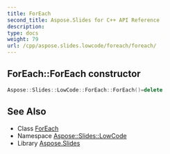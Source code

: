 ```yaml
---
title: ForEach
second_title: Aspose.Slides for C++ API Reference
description: 
type: docs
weight: 79
url: /cpp/aspose.slides.lowcode/foreach/foreach/
---
```

## ForEach::ForEach constructor




```cpp
Aspose::Slides::LowCode::ForEach::ForEach()=delete
```

## See Also

* Class [ForEach](../)
* Namespace [Aspose::Slides::LowCode](../../)
* Library [Aspose.Slides](../../../)
